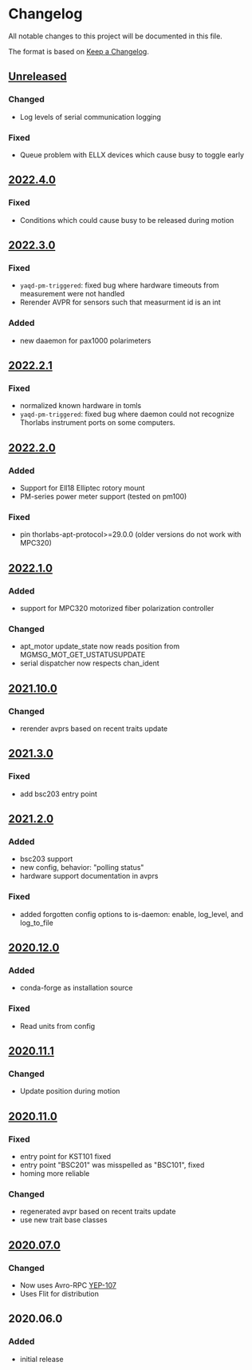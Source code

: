 # Changelog
All notable changes to this project will be documented in this file.

The format is based on [Keep a Changelog](https://keepachangelog.com/).

## [Unreleased]

### Changed
- Log levels of serial communication logging

### Fixed
- Queue problem with ELLX devices which cause busy to toggle early

## [2022.4.0]

### Fixed
- Conditions which could cause busy to be released during motion

## [2022.3.0]

### Fixed
- `yaqd-pm-triggered`: fixed bug where hardware timeouts from measurement were not handled
- Rerender AVPR for sensors such that measurment id is an int

### Added
- new daaemon for pax1000 polarimeters

## [2022.2.1]

### Fixed
- normalized known hardware in tomls
- `yaqd-pm-triggered`: fixed bug where daemon could not recognize Thorlabs instrument ports on some computers.

## [2022.2.0]

### Added
- Support for Ell18 Elliptec rotory mount
- PM-series power meter support (tested on pm100)

### Fixed
- pin thorlabs-apt-protocol>=29.0.0 (older versions do not work with MPC320)

## [2022.1.0]

### Added
- support for MPC320 motorized fiber polarization controller

### Changed
- apt_motor update_state now reads position from MGMSG_MOT_GET_USTATUSUPDATE
- serial dispatcher now respects chan_ident

## [2021.10.0]

### Changed
- rerender avprs based on recent traits update

## [2021.3.0]

### Fixed
- add bsc203 entry point

## [2021.2.0]

### Added
- bsc203 support
- new config, behavior: "polling status"
- hardware support documentation in avprs

### Fixed
- added forgotten config options to is-daemon: enable, log_level, and log_to_file

## [2020.12.0]

### Added
- conda-forge as installation source

### Fixed
- Read units from config

## [2020.11.1]

### Changed
- Update position during motion

## [2020.11.0]

### Fixed
- entry point for KST101 fixed
- entry point "BSC201" was misspelled as "BSC101", fixed
- homing more reliable

### Changed
- regenerated avpr based on recent traits update
- use new trait base classes

## [2020.07.0]

### Changed
- Now uses Avro-RPC [YEP-107](https://yeps.yaq.fyi/107/)
- Uses Flit for distribution

## 2020.06.0

### Added
- initial release

[Unreleased]: https://gitlab.com/yaq/yaqd-thorlabs/-/compare/v2022.4.0...main
[2022.4.0]: https://gitlab.com/yaq/yaqd-thorlabs/-/compare/v2022.3.0...v2022.4.0
[2022.3.0]: https://gitlab.com/yaq/yaqd-thorlabs/-/compare/v2022.2.1...v2022.3.0
[2022.2.1]: https://gitlab.com/yaq/yaqd-thorlabs/-/compare/v2022.2.0...v2022.2.1
[2022.2.0]: https://gitlab.com/yaq/yaqd-thorlabs/-/compare/v2022.1.0...v2022.2.0
[2022.1.0]: https://gitlab.com/yaq/yaqd-thorlabs/-/compare/v2021.10.0...v2022.1.0
[2021.10.0]: https://gitlab.com/yaq/yaqd-thorlabs/-/compare/v2021.3.0...v2021.10.0
[2021.3.0]: https://gitlab.com/yaq/yaqd-thorlabs/-/compare/v2021.2.0...v2021.3.0
[2021.2.0]: https://gitlab.com/yaq/yaqd-thorlabs/-/compare/v2020.12.0...v2021.2.0
[2020.12.0]: https://gitlab.com/yaq/yaqd-thorlabs/-/compare/v2020.11.1...v2020.12.0
[2020.11.1]: https://gitlab.com/yaq/yaqd-thorlabs/-/compare/v2020.11.0...v2020.11.1
[2020.11.0]: https://gitlab.com/yaq/yaqd-thorlabs/-/compare/v2020.07.0...v2020.11.0
[2020.07.0]: https://gitlab.com/yaq/yaqd-thorlabs/-/compare/v2020.06.0...v2020.07.0
